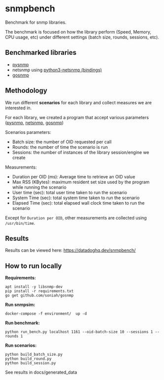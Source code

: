 # snmpbench

Benchmark for snmp libraries.

The benchmark is focused on how the library perform (Speed, Memory, CPU usage, etc) under different settings (batch size, rounds, sessions, etc).

## Benchmarked libraries

- [pysnmp](https://github.com/etingof/pysnmp)
- netsnmp using [python3-netsnmp (bindings)](https://github.com/bluecmd/python3-netsnmp)
- [gosnmp](https://github.com/soniah/gosnmp)

## Methodology

We run different **scenarios** for each library and collect measures we are interested in.

For each library, we created a program that accept various parameters ([pysnmp](pysnmp/pysnmp_bench.py), [netsnmp](netsnmp/netsnmp_bench.py), [gosnmp](gosnmp/gosnmp_bench.go))

Scenarios parameters:
- Batch size: the number of OID requested per call
- Rounds: the number of time the scenario is run
- Sessions: the number of instances of the library session/engine we create

Measurements:
- Duration per OID (ms): Average time to retrieve an OID value
- Max RSS (KBytes): maximum resident set size used by the program while running the scenario
- User time (sec): total user time taken to run the scenario 
- System Time (sec): total system time taken to run the scenario
- Elapsed Time (sec): total elapsed wall clock time taken to run the scenario

Except for `Duration per OID`, other measurements are collected using `/usr/bin/time`. 

## Results

Results can be viewed here: https://datadoghq.dev/snmpbench/

## How to run locally

**Requirements:**

```
apt install -y libsnmp-dev
pip install -r requirements.txt
go get github.com/soniah/gosnmp
```

**Run snmpsim:**

```
docker-compose -f environment/  up -d
```

**Run benchmark:**

```
python run_bench.py localhost 1161 --oid-batch-size 10 --sessions 1 --rounds 1
```

**Run scenarios:**

```
python build_batch_size.py
python build_round.py
python build_session.py
```

See results in docs/generated_data
